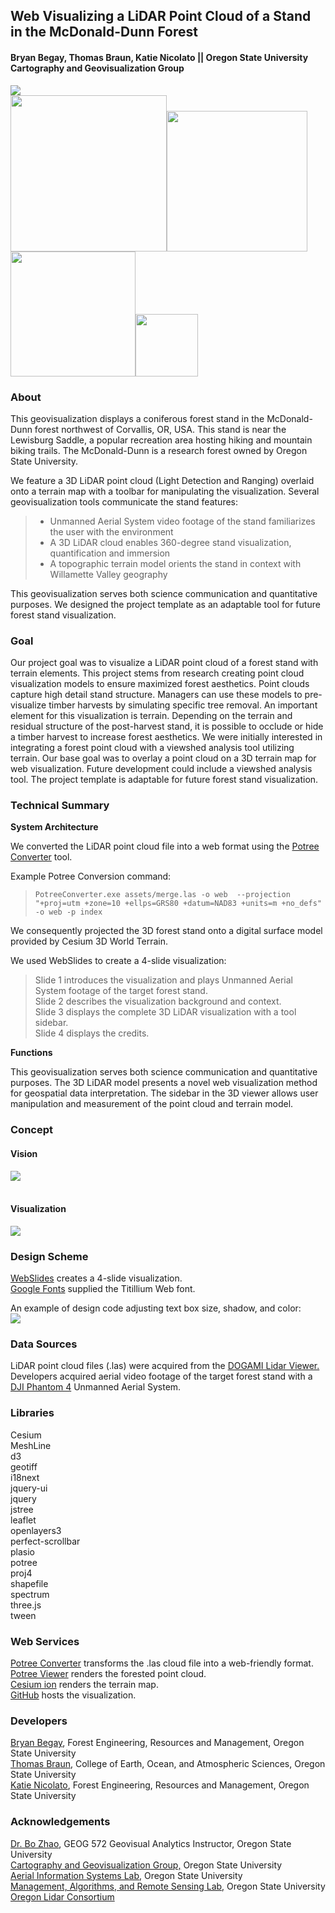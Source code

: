 ## Web Visualizing a LiDAR Point Cloud of a Stand in the McDonald-Dunn Forest
#### Bryan Begay, Thomas Braun, Katie Nicolato || Oregon State University Cartography and Geovisualization Group


![](/img/wholestand.JPG)</br>
<img src="assets/carto2.png" width="250"><img src="assets/osu.png" width="225"><img src="assets/ais_logo.png" width="200"><img src="assets/MARS250.png" width="100"></br>

### About

This geovisualization displays a coniferous forest stand in the McDonald-Dunn forest northwest of Corvallis, OR, USA. This stand is near the Lewisburg Saddle, a popular recreation area hosting hiking and mountain biking trails. The McDonald-Dunn is a research forest owned by Oregon State University.
</br>

We feature a 3D LiDAR point cloud (Light Detection and Ranging) overlaid onto a terrain map with a toolbar for manipulating the visualization. Several geovisualization tools communicate the stand features:

> * Unmanned Aerial System video footage of the stand familiarizes the user with the environment</br>
> * A 3D LiDAR cloud enables 360-degree stand visualization, quantification and immersion</br>
> * A topographic terrain model orients the stand in context with Willamette Valley geography</br>

This geovisualization serves both science communication and quantitative purposes. We designed the project template as an adaptable tool for future forest stand visualization.

### Goal

Our project goal was to visualize a LiDAR point cloud of a forest stand with terrain elements. This project stems from research creating point cloud visualization models to ensure maximized forest aesthetics. Point clouds capture high detail stand structure. Managers can use these models to pre-visualize timber harvests by simulating specific tree removal. An important element for this visualization is terrain. Depending on the terrain and residual structure of the post-harvest stand, it is possible to occlude or hide a timber harvest to increase forest aesthetics. We were initially interested in integrating a forest point cloud with a viewshed analysis tool utilizing terrain. Our base goal was to overlay a point cloud on a 3D terrain map for web visualization. Future development could include a viewshed analysis tool. The project template is adaptable for future forest stand visualization.

### Technical Summary

**System Architecture**

We converted the LiDAR point cloud file into a web format using the [Potree Converter](https://github.com/potree/PotreeConverter) tool.

Example Potree Conversion command:

>``` PotreeConverter.exe assets/merge.las -o web  --projection "+proj=utm +zone=10 +ellps=GRS80 +datum=NAD83 +units=m +no_defs" -o web -p index ```

We consequently projected the 3D forest stand onto a digital surface model provided by Cesium 3D World Terrain.

We used WebSlides to create a 4-slide visualization:

> Slide 1 introduces the visualization and plays Unmanned Aerial System footage of the target forest stand.</br>
> Slide 2 describes the visualization background and context.</br>
> Slide 3 displays the complete 3D LiDAR visualization with a tool sidebar.</br>
> Slide 4 displays the credits.</br>

**Functions**

This geovisualization serves both science communication and quantitative purposes. The 3D LiDAR model presents a novel web visualization method for geospatial data interpretation. The sidebar in the 3D viewer allows user manipulation and measurement of the point cloud and terrain model.

### Concept
#### Vision </br>
![](/img/viewshed_sketch_1.JPG)
</br>
</br>
#### Visualization </br>
![](/img/final_heightprofile.JPG)</br>

### Design Scheme

[WebSlides](https://webslides.tv/#slide=1) creates a 4-slide visualization.</br>
[Google Fonts](https://fonts.google.com/) supplied the Titillium Web font.</br>

An example of design code adjusting text box size, shadow, and color:</br>
![](/img/designcode.JPG)</br>

### Data Sources

LiDAR point cloud files (.las) were acquired from the [DOGAMI Lidar Viewer.](https://gis.dogami.oregon.gov/maps/lidarviewer/)</br>
Developers acquired aerial video footage of the target forest stand with a [DJI Phantom 4](https://www.dji.com/phantom-4) Unmanned Aerial System.</br>

### Libraries

Cesium</br>
MeshLine</br>
d3</br>
geotiff</br>
i18next</br>
jquery-ui</br>
jquery</br>
jstree</br>
leaflet</br>
openlayers3</br>
perfect-scrollbar</br>
plasio</br>
potree</br>
proj4</br>
shapefile</br>
spectrum</br>
three.js</br>
tween</br>

### Web Services
[Potree Converter](https://github.com/potree/PotreeConverter) transforms the .las cloud file into a web-friendly format.</br>
[Potree Viewer](http://potree.org/) renders the forested point cloud.</br>
[Cesium ion](https://cesium.com/) renders the terrain map.</br>
[GitHub](https://github.com/) hosts the visualization.</br>

### Developers

[Bryan Begay](https://github.com/gimbalmonkey), Forest Engineering, Resources and Management, Oregon State University</br>
[Thomas Braun](https://thomaspbraun.com), College of Earth, Ocean, and Atmospheric Sciences, Oregon State University</br>
[Katie Nicolato](https://github.com/kitnixx), Forest Engineering, Resources and Management, Oregon State University</br>

### Acknowledgements

[Dr. Bo Zhao](https://ceoas.oregonstate.edu/profile/zhao/), GEOG 572 Geovisual Analytics Instructor, Oregon State University</br>
[Cartography and Geovisualization Group,](https://geoviz.ceoas.oregonstate.edu/) Oregon State University </br>
[Aerial Information Systems Lab,](http://ais.forestry.oregonstate.edu/) Oregon State University</br>
[Management, Algorithms, and Remote Sensing Lab,](http://mars.forestry.oregonstate.edu/) Oregon State University</br>
[Oregon Lidar Consortium](https://www.oregongeology.org/lidar/)</br>
